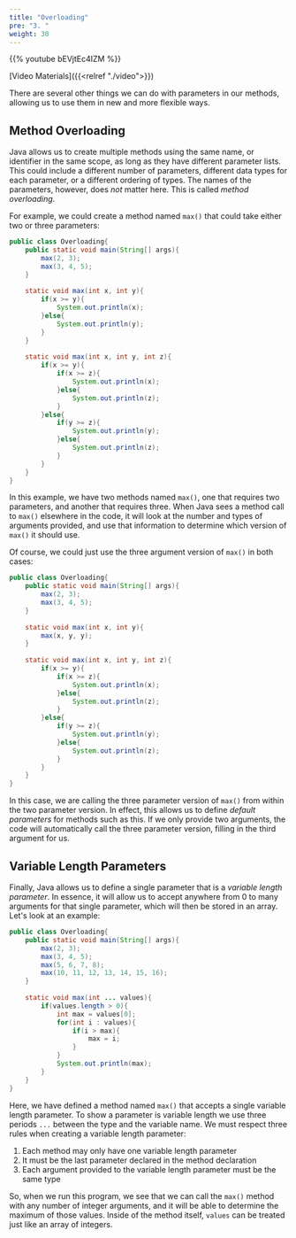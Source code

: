 ```yaml
---
title: "Overloading"
pre: "3. "
weight: 30
---
```


{{% youtube bEVjtEc4IZM %}}

[Video Materials]({{<relref "./video">}})

There are several other things we can do with parameters in our methods, allowing us to use them in new and more flexible ways.

## Method Overloading

Java allows us to create multiple methods using the same name, or identifier in the same scope, as long as they have different parameter lists. This could include a different number of parameters, different data types for each parameter, or a different ordering of types. The names of the parameters, however, does _not_ matter here. This is called _method overloading_. 

For example, we could create a method named `max()` that could take either two or three parameters:

```java
public class Overloading{
    public static void main(String[] args){
        max(2, 3);
        max(3, 4, 5);
    }
  
    static void max(int x, int y){
        if(x >= y){
            System.out.println(x);
        }else{
            System.out.println(y);
        }
    }
  
    static void max(int x, int y, int z){
        if(x >= y){
            if(x >= z){
                System.out.println(x);
            }else{
                System.out.println(z);
            }
        }else{
            if(y >= z){
                System.out.println(y);
            }else{
                System.out.println(z);
            }
        }
    }
}
```

In this example, we have two methods named `max()`, one that requires two parameters, and another that requires three. When Java sees a method call to `max()` elsewhere in the code, it will look at the number and types of arguments provided, and use that information to determine which version of `max()` it should use.


Of course, we could just use the three argument version of `max()` in both cases:

```java
public class Overloading{
    public static void main(String[] args){
        max(2, 3);
        max(3, 4, 5);
    }
  
    static void max(int x, int y){
        max(x, y, y);
    }
  
    static void max(int x, int y, int z){
        if(x >= y){
            if(x >= z){
                System.out.println(x);
            }else{
                System.out.println(z);
            }
        }else{
            if(y >= z){
                System.out.println(y);
            }else{
                System.out.println(z);
            }
        }
    }
}
```

In this case, we are calling the three parameter version of `max()` from within the two parameter version. In effect, this allows us to define _default parameters_ for methods such as this. If we only provide two arguments, the code will automatically call the three parameter version, filling in the third argument for us. 


## Variable Length Parameters

Finally, Java allows us to define a single parameter that is a _variable length parameter_. In essence, it will allow us to accept anywhere from 0 to many arguments for that single parameter, which will then be stored in an array. Let's look at an example:

```java
public class Overloading{
    public static void main(String[] args){
        max(2, 3);
        max(3, 4, 5);
        max(5, 6, 7, 8);
        max(10, 11, 12, 13, 14, 15, 16);
    }
  
    static void max(int ... values){
        if(values.length > 0){
            int max = values[0];
            for(int i : values){
                if(i > max){
                    max = i;
                }
            }
            System.out.println(max);
        }
    }
}
```

Here, we have defined a method named `max()` that accepts a single variable length parameter. To show a parameter is variable length we use three periods `...` between the type and the variable name. We must respect three rules when creating a variable length parameter:

1. Each method may only have one variable length parameter
2. It must be the last parameter declared in the method declaration
3. Each argument provided to the variable length parameter must be the same type

So, when we run this program, we see that we can call the `max()` method with any number of integer arguments, and it will be able to determine the maximum of those values. Inside of the method itself, `values` can be treated just like an array of integers. 